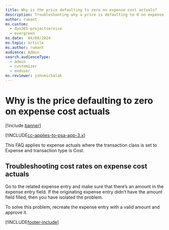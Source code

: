 ```yaml
---
title: Why is the price defaulting to zero on expense cost actuals?
description: Troubleshooting why a price is defaulting to 0 on expense cost actuals.
author: rumant
ms.custom: 
  - dyn365-projectservice
  - evergreen
ms.date:  04/09/2024
ms.topic: article
ms.author: rumant
audience: Admin
search.audienceType: 
  - admin
  - customizer
  - enduser
ms.reviewer: johnmichalak
---
```


# Why is the price defaulting to zero on expense cost actuals

[!include [banner](../includes/psa-now-project-operations.md)]

[!INCLUDE[cc-applies-to-psa-app-3.x](../includes/cc-applies-to-psa-app-3x.md)]

This FAQ applies to expense actuals where the transaction class is set to Expense and transaction type is Cost.

## Troubleshooting cost rates on expense cost actuals

Go to the related expense entry and make sure that there’s an amount in the expense entry field. If the originating expense entry didn’t have the amount field filled, then you have isolated the problem.
 
To solve this problem, recreate the expense entry with a valid amount and approve it.


[!INCLUDE[footer-include](../includes/footer-banner.md)]
